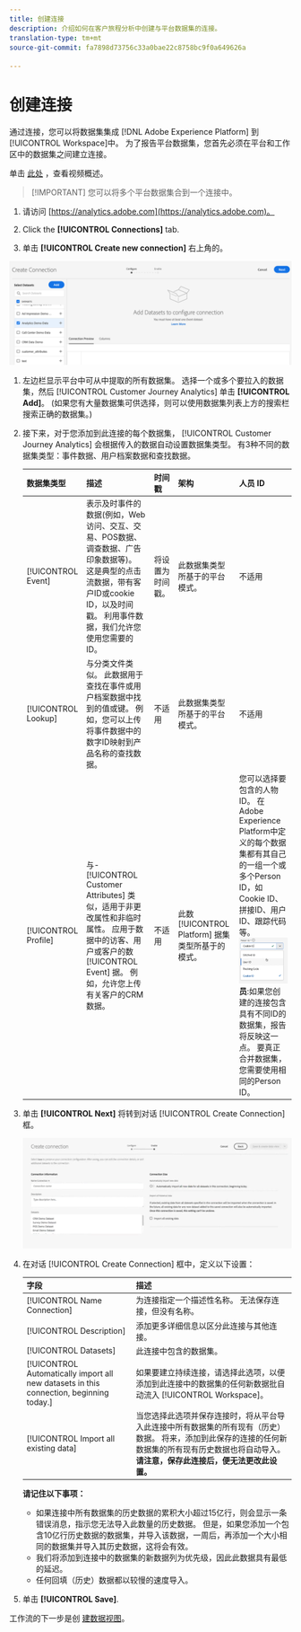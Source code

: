 ```yaml
---
title: 创建连接
description: 介绍如何在客户旅程分析中创建与平台数据集的连接。
translation-type: tm+mt
source-git-commit: fa7898d73756c33a0bae22c8758bc9f0a649626a

---
```



# 创建连接

通过连接，您可以将数据集集成 [!DNL Adobe Experience Platform] 到 [!UICONTROL Workspace]中。 为了报告平台数据集，您首先必须在平台和工作区中的数据集之间建立连接。

单击 [此处](https://docs.adobe.com/content/help/en/platform-learn/tutorials/cja/connecting-customer-journey-analytics-to-data-sources-in-platform.html) ，查看视频概述。

>[!IMPORTANT] 您可以将多个平台数据集合到一个连接中。

1. 请访问 [https://analytics.adobe.com](https://analytics.adobe.com)。

1. Click the **[!UICONTROL Connections]** tab.

1. 单击 **[!UICONTROL Create new connection]** 右上角的。

![创建连接](assets/create-connection.png)

1. 左边栏显示平台中可从中提取的所有数据集。 选择一个或多个要拉入的数据集，然后 [!UICONTROL Customer Journey Analytics] 单击 **[!UICONTROL Add]**。 (如果您有大量数据集可供选择，则可以使用数据集列表上方的搜索栏搜索正确的数据集。)

1. 接下来，对于您添加到此连接的每个数据集， [!UICONTROL Customer Journey Analytics] 会根据传入的数据自动设置数据集类型。 有3种不同的数据集类型：事件数据、用户档案数据和查找数据。

   | 数据集类型 | 描述 | 时间戳 | 架构 | 人员 ID |
   |---|---|---|---|---|
   | [!UICONTROL Event] | 表示及时事件的数据(例如，Web访问、交互、交易、POS数据、调查数据、广告印象数据等)。 这是典型的点击流数据，带有客户ID或cookie ID，以及时间戳。 利用事件数据，我们允许您使用您需要的ID。 | 将设置为时间戳。 | 此数据集类型所基于的平台模式。 | 不适用 |
   | [!UICONTROL Lookup] | 与分类文件类似。 此数据用于查找在事件或用户档案数据中找到的值或键。 例如，您可以上传将事件数据中的数字ID映射到产品名称的查找数据。 | 不适用 | 此数据集类型所基于的平台模式。 | 不适用 |
   | [!UICONTROL Profile] | 与- [!UICONTROL Customer Attributes] 类似，适用于非更改属性和非临时属性。 应用于数据中的访客、用户或客户的数 [!UICONTROL Event] 据。 例如，允许您上传有关客户的CRM数据。 | 不适用 | 此数 [!UICONTROL Platform] 据集类型所基于的模式。 | 您可以选择要包含的人物ID。 在Adobe Experience Platform中定义的每个数据集都有其自己的一组一个或多个Person ID，如Cookie ID、拼接ID、用户ID、跟踪代码等。<br>![人](assets/person-id.png)**员&#x200B;**:如果您创建的连接包含具有不同ID的数据集，报告将反映这一点。 要真正合并数据集，您需要使用相同的Person ID。 |

1. 单击 **[!UICONTROL Next]** 将转到对话 [!UICONTROL Create Connection] 框。

   ![创建连接](assets/create-connection2.png)

1. 在对话 [!UICONTROL Create Connection] 框中，定义以下设置：

   | 字段 | 描述 |
   |---|---|
   | [!UICONTROL Name Connection] | 为连接指定一个描述性名称。 无法保存连接，但没有名称。 |
   | [!UICONTROL Description] | 添加更多详细信息以区分此连接与其他连接。 |
   | [!UICONTROL Datasets] | 此连接中包含的数据集。 |
   | [!UICONTROL Automatically import all new datasets in this connection, beginning today.] | 如果要建立持续连接，请选择此选项，以便添加到此连接中的数据集的任何新数据批自动流入 [!UICONTROL Workspace]。 |
   | [!UICONTROL Import all existing data] | 当您选择此选项并保存连接时，将从平台导入此连接中所有数据集的所有现有（历史）数据。 将来，添加到此保存的连接的任何新数据集的所有现有历史数据也将自动导入。 <br>**请注意，保存此连接后，便无法更改此设置。** |

   **请记住以下事项：**

   * 如果连接中所有数据集的历史数据的累积大小超过15亿行，则会显示一条错误消息，指示您无法导入此数量的历史数据。 但是，如果您添加一个包含10亿行历史数据的数据集，并导入该数据，一周后，再添加一个大小相同的数据集并导入其历史数据，这将会有效。
   * 我们将添加到连接中的数据集的新数据列为优先级，因此此数据具有最低的延迟。
   * 任何回填（历史）数据都以较慢的速度导入。

1. 单击 **[!UICONTROL Save]**.

工作流的下一步是创 [建数据视图](/help/data-views/create-dataview.md)。
